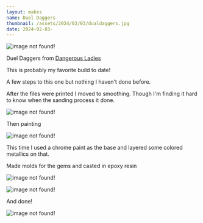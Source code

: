 ```yaml
---
layout: makes
name: Duel Daggers
thumbnail: /assets/2024/02/03/dualdaggers.jpg
date: 2024-02-03-
---
```


![image not found!](/assets/2024/02/03/dualdaggers.jpg)

Duel Daggers from [Dangerous Ladies](https://dangerousladies.ca/products/sallys-daggers-3d-print-files?_pos=1&_psq=Sall&_ss=e&_v=1.0)

This is probably my favorite build to date!

A few steps to this one but nothing I haven't done before.

After the files were printed I moved to smoothing. Though I'm finding it hard to know when the sanding process it done.

![image not found!](/assets/2024/02/03/smoothing.jpg)

Then painting

![image not found!](/assets/2024/02/03/metallicpaint.jpg)

This time I used a chrome paint as the base and layered some colored metallics on that.

Made molds for the gems and casted in epoxy resin

![image not found!](/assets/2024/02/03/mold.jpg)

![image not found!](/assets/2024/02/03/gems.jpg)


And done!

![image not found!](/assets/2024/02/03/weilding.jpg)